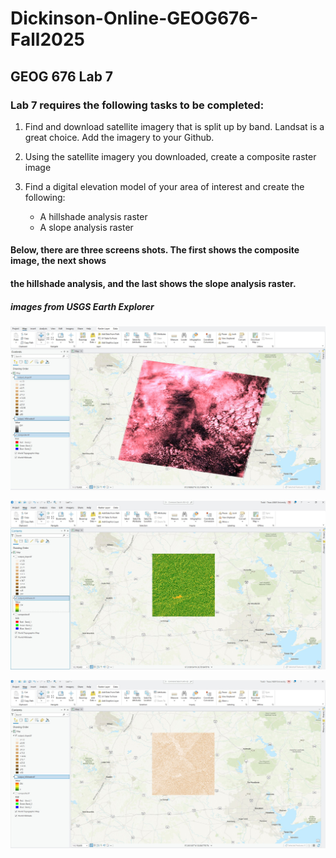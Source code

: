 # Dickinson-Online-GEOG676-Fall2025
## GEOG 676 Lab 7

### Lab 7 requires the following tasks to be completed:

1. Find and download satellite imagery that is split up by band. Landsat is a great choice. Add the imagery to your Github.
1. Using the satellite imagery you downloaded, create a composite raster image
1. Find a digital elevation model of your area of interest and create the following:

    - A hillshade analysis raster
    - A slope analysis raster


#### Below, there are three screens shots. The first shows the composite image, the next shows
#### the hillshade analysis, and the last shows the slope analysis raster.

##### images from USGS Earth Explorer

![Window snap](Composite_Screenshot.jpg)

![Window snap](Hillshade_Screenshot.jpg)

![Window snap](Slope_Screenshot.jpg)